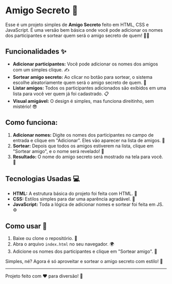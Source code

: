 # Amigo Secreto 🎁
Esse é um projeto simples de **Amigo Secreto** feito em HTML, CSS e JavaScript. É uma versão bem básica onde você pode adicionar os nomes dos participantes e sortear quem será o amigo secreto de quem! 🎅🤶

## Funcionalidades ✨

- **Adicionar participantes:** Você pode adicionar os nomes dos amigos com um simples clique. ✍️
- **Sortear amigo secreto:** Ao clicar no botão para sortear, o sistema escolhe aleatoriamente quem será o amigo secreto de quem. 🔮
- **Listar amigos:** Todos os participantes adicionados são exibidos em uma lista para você ver quem já foi cadastrado. 📋
- **Visual amigável:** O design é simples, mas funciona direitinho, sem mistério! 😎

## Como funciona:

1. **Adicionar nomes:** Digite os nomes dos participantes no campo de entrada e clique em "Adicionar". Eles vão aparecer na lista de amigos. 👥
2. **Sortear:** Depois que todos os amigos estiverem na lista, clique em "Sortear amigo", e o nome será revelado! 🎉
3. **Resultado:** O nome do amigo secreto será mostrado na tela para você. 👀

## Tecnologias Usadas 💻

- **HTML:** A estrutura básica do projeto foi feita com HTML. 📜
- **CSS:** Estilos simples para dar uma aparência agradável. 🎨
- **JavaScript:** Toda a lógica de adicionar nomes e sortear foi feita em JS. ⚙️

## Como usar 🚀

1. Baixe ou clone o repositório. 📂
2. Abra o arquivo `index.html` no seu navegador. 🌍
3. Adicione os nomes dos participantes e clique em "Sortear amigo". 🎁

Simples, né? Agora é só aproveitar e sortear o amigo secreto com estilo! 🤗

---

Projeto feito com ❤️ para diversão! 🎉
